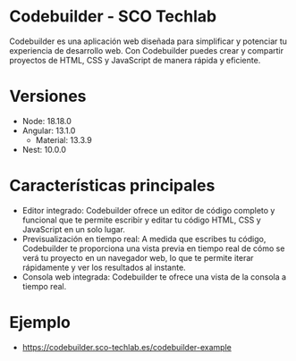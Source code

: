 # Codebuilder  -  SCO Techlab

Codebuilder es una aplicación web diseñada para simplificar y potenciar tu experiencia de desarrollo web. 
Con Codebuilder puedes crear y compartir proyectos de HTML, CSS y JavaScript de manera rápida y eficiente.

# Versiones
- Node: 18.18.0
- Angular: 13.1.0
    - Material: 13.3.9
- Nest: 10.0.0

# Características principales

- Editor integrado: Codebuilder ofrece un editor de código completo y funcional que te permite escribir y editar tu código HTML, CSS y JavaScript en un solo lugar.
- Previsualización en tiempo real: A medida que escribes tu código, Codebuilder te proporciona una vista previa en tiempo real de cómo se verá tu proyecto en un navegador web, lo que te permite iterar rápidamente y ver los resultados al instante.
- Consola web integrada: Codebuilder te ofrece una vista de la consola a tiempo real.

# Ejemplo
- https://codebuilder.sco-techlab.es/codebuilder-example